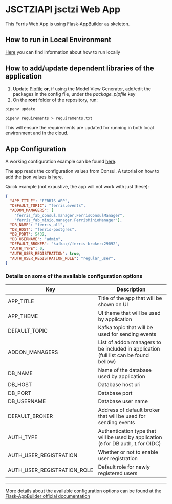 # JSCTZIAPI jsctzi Web App

This Ferris Web App is using Flask-AppBuilder as skeleton.

## How to run in Local Environment

[Here](/local_environment) you can find information about how to run locally

## How to add/update dependent libraries of the application
1. Update [Pipfile](Pipfile) **or**, if using the Model View Generator, add/edit the packages in the config file, under the *package_pipfile* key
2. On the **root** folder of the repository, run:
```console
pipenv update
```
```console
pipenv requirements > requirements.txt
```
This will ensure the requirements are updated for running in both local environment and in the cloud.

## App Configuration

A working configuration example can be found [here](local_environment/consul_key_value_pairs/ferris.apps.mag_demo_webapp1.json).

The app reads the configuration values from Consul. A tutorial on how to add the json values is [here](/local_environment/README.md).

Quick example (not exaustive, the app will not work with just these):
```json
{
  "APP_TITLE": "FERRIS APP",
  "DEFAULT_TOPIC": "ferris.events",
  "ADDON_MANAGERS": [
    "ferris_fab_consul.manager.FerrisConsulManager",
    "ferris_fab_minio.manager.FerrisMinioManager"],
  "DB_NAME": "ferris_all",
  "DB_HOST": "ferris-postgres",
  "DB_PORT": 5432,
  "DB_USERNAME": "admin",
  "DEFAULT_BROKER": "kafka://ferris-broker:29092",
  "AUTH_TYPE": 0,
  "AUTH_USER_REGISTRATION": true,
  "AUTH_USER_REGISTRATION_ROLE": "regular_user",
}
```

### Details on some of the available configuration options
|Key | Description |
|---|---|
|APP_TITLE| Title of the app that will be shown on UI|
|APP_THEME| UI theme that will be used by application|
|DEFAULT_TOPIC| Kafka topic that will be used for sending events|
|ADDON_MANAGERS| List of addon managers to be included in application (full list can be found bellow)|
|DB_NAME| Name of the database used by application|
|DB_HOST| Database host uri|
|DB_PORT| Database port|
|DB_USERNAME| Database user name|
|DEFAULT_BROKER| Address of default broker that will be used for sending events|
|AUTH_TYPE| Authentication type that will be used by application (`0` for DB auth, `1` for OIDC)|
|AUTH_USER_REGISTRATION| Whether or not to enable user registration|
|AUTH_USER_REGISTRATION_ROLE| Default role for newly registered users|
---


More details about the available configuration options can be found at the [Flask-AppBuilder official documentation](https://flask-appbuilder.readthedocs.io/en/latest/config.html)